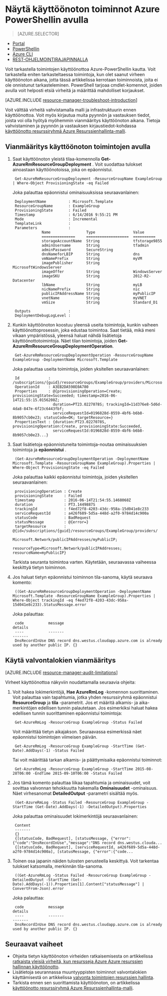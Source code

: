 <properties
   pageTitle="Näytä käyttöönoton toiminnot PowerShellin | Microsoft Azure"
   description="Tässä artikkelissa käsitellään Resurssienhallinta käyttöönotosta virheiden havaitsemista Azure-PowerShellin avulla."
   services="azure-resource-manager,virtual-machines"
   documentationCenter=""
   tags="top-support-issue"
   authors="tfitzmac"
   manager="timlt"
   editor=""/>

<tags
   ms.service="azure-resource-manager"
   ms.devlang="na"
   ms.topic="article"
   ms.tgt_pltfrm="vm-multiple"
   ms.workload="infrastructure"
   ms.date="06/14/2016"
   ms.author="tomfitz"/>

# <a name="view-deployment-operations-with-azure-powershell"></a>Näytä käyttöönoton toiminnot Azure PowerShellin avulla

> [AZURE.SELECTOR]
- [Portal](resource-manager-troubleshoot-deployments-portal.md)
- [PowerShellin](resource-manager-troubleshoot-deployments-powershell.md)
- [Azure CLI](resource-manager-troubleshoot-deployments-cli.md)
- [REST-OHJELMOINTIRAJAPINNALLA](resource-manager-troubleshoot-deployments-rest.md)

Voit tarkastella toimintojen käyttöönottoa Azure-PowerShellin kautta. Voit tarkastella eniten tarkasteltaessa toimintoja, kun olet saanut virheen käyttöönoton aikana, jotta tässä artikkelissa kerrotaan toiminnoista, joita ei ole onnistunut tarkasteleminen. PowerShell tarjoaa cmdlet-komennot, joiden avulla voit helposti etsiä virheitä ja määrittää mahdolliset korjaukset.

[AZURE.INCLUDE [resource-manager-troubleshoot-introduction](../includes/resource-manager-troubleshoot-introduction.md)]

Voit välttää virheitä vahvistamalla malli ja infrastruktuurin ennen käyttöönottoa. Voit myös kirjautua muita pyynnön ja vastauksen tiedot, joista voi olla hyötyä myöhemmin vianmääritys käyttöönoton aikana. Tietoja vahvistaminen ja pyynnön ja vastauksen kirjaustiedot-kohdassa [käyttöönotto resurssiryhmä Azure Resurssienhallinta-malli](resource-group-template-deploy.md).

## <a name="use-deployment-operations-to-troubleshoot"></a>Vianmääritys käyttöönoton toimintojen avulla

1. Saat käyttöönoton yleistä tilaa-komennolla **Get-AzureRmResourceGroupDeployment** . Voit suodattaa tulokset ainoastaan käyttöönotoissa, joka on epäonnistui.

        Get-AzureRmResourceGroupDeployment -ResourceGroupName ExampleGroup | Where-Object ProvisioningState -eq Failed
        
    Joka palauttaa epäonnistui ominaisuuksissa seuraavanlainen:
        
        DeploymentName          : Microsoft.Template
        ResourceGroupName       : ExampleGroup
        ProvisioningState       : Failed
        Timestamp               : 6/14/2016 9:55:21 PM
        Mode                    : Incremental
        TemplateLink            :
        Parameters              :
                    Name                Type                 Value
                    ===============     ===================  ==========
                    storageAccountName  String               tfstorage9855
                    adminUsername       String               tfadmin
                    adminPassword       SecureString
                    dnsNameforLBIP      String               dns
                    vmNamePrefix        String               myVM
                    imagePublisher      String               MicrosoftWindowsServer
                    imageOffer          String               WindowsServer
                    imageSKU            String               2012-R2-Datacenter
                    lbName              String               myLB
                    nicNamePrefix       String               nic
                    publicIPAddressName String               myPublicIP
                    vnetName            String               myVNET
                    vmSize              String               Standard_D1

        Outputs                 :
        DeploymentDebugLogLevel :

2. Kunkin käyttöönoton koostuu yleensä useita toimintoja, kunkin vaiheen käyttöönottoprosessin, joka edustaa toimintoa. Saat tietää, mikä meni vikaan ympäristössä, yleensä haluat nähdä lisätietoja käyttöönottotoimintoja. Näet tilan toimintoja, joiden **Get-AzureRmResourceGroupDeploymentOperation**.

        Get-AzureRmResourceGroupDeploymentOperation -ResourceGroupName ExampleGroup -DeploymentName Microsoft.Template
        
    Joka palauttaa useita toimintoja, joiden yksitellen seuraavanlainen:
        
        Id             : /subscriptions/{guid}/resourceGroups/ExampleGroup/providers/Microsoft.Resources/deployments/Microsoft.Template/operations/A3EB2DA598E0A780
        OperationId    : A3EB2DA598E0A780
        Properties     : @{provisioningOperation=Create; provisioningState=Succeeded; timestamp=2016-06-14T21:55:15.0156208Z;
                         duration=PT23.0227078S; trackingId=11d376e8-5d6d-4da8-847e-6f23c6443fbf;
                         serviceRequestId=0196828d-8559-4bf6-b6b8-8b9057cb0e23; statusCode=OK; targetResource=}
        PropertiesText : {duration:PT23.0227078S, provisioningOperation:Create, provisioningState:Succeeded,
                         serviceRequestId:0196828d-8559-4bf6-b6b8-8b9057cb0e23...}

3. Saat lisätietoja epäonnistuneita toimintoja-noutaa ominaisuuksien toimintoja ja **epäonnistui** .

        (Get-AzureRmResourceGroupDeploymentOperation -DeploymentName Microsoft.Template -ResourceGroupName ExampleGroup).Properties | Where-Object ProvisioningState -eq Failed
        
    Joka palauttaa kaikki epäonnistui toimintoja, joiden yksitellen seuraavanlainen:
        
        provisioningOperation : Create
        provisioningState     : Failed
        timestamp             : 2016-06-14T21:54:55.1468068Z
        duration              : PT3.1449887S
        trackingId            : f4ed72f8-4203-43dc-958a-15d041e8c233
        serviceRequestId      : a426f689-5d5a-448d-a2f0-9784d14c900a
        statusCode            : BadRequest
        statusMessage         : @{error=}
        targetResource        : @{id=/subscriptions/{guid}/resourceGroups/ExampleGroup/providers/
                                Microsoft.Network/publicIPAddresses/myPublicIP;
                                resourceType=Microsoft.Network/publicIPAddresses; resourceName=myPublicIP}

    Tarkista seuranta toimintoa varten. Käytetään, seuraavassa vaiheessa keskittyä tietyn toiminnon.

4. Jos haluat tietyn epäonnistui toiminnon tila-sanoma, käytä seuraava komento:

        ((Get-AzureRmResourceGroupDeploymentOperation -DeploymentName Microsoft.Template -ResourceGroupName ExampleGroup).Properties | Where-Object trackingId -eq f4ed72f8-4203-43dc-958a-15d041e8c233).StatusMessage.error
        
    Joka palauttaa:
        
        code           message                                                                        details
        ----           -------                                                                        -------
        DnsRecordInUse DNS record dns.westus.cloudapp.azure.com is already used by another public IP. {}

## <a name="use-audit-logs-to-troubleshoot"></a>Käytä valvontalokien vianmääritys

[AZURE.INCLUDE [resource-manager-audit-limitations](../includes/resource-manager-audit-limitations.md)]

Virheet käyttöönottoa näkyviin noudattamalla seuraavia ohjeita:

1. Voit hakea lokimerkintöjä, **Hae AzureRmLog** -komennon suorittaminen. Voit palauttaa vain tapahtumia, jotka yhden resurssiryhmä epäonnistui **ResourceGroup** ja **tila** -parametrit. Jos et määritä alkamis- ja aika-merkintöjen edellisen tunnin palautetaan.
Jos esimerkiksi haluat hakea edellisen tunnin suorittaminen epäonnistui toimintoja:

        Get-AzureRmLog -ResourceGroup ExampleGroup -Status Failed

    Voit määrittää tietyn aikajakson. Seuraavassa esimerkissä näet epäonnistui toimintojen viimeisen päivän. 

        Get-AzureRmLog -ResourceGroup ExampleGroup -StartTime (Get-Date).AddDays(-1) -Status Failed
      
    Tai voit määrittää tarkan alkamis- ja päättymisaika epäonnistui toiminnot:

        Get-AzureRmLog -ResourceGroup ExampleGroup -StartTime 2015-08-28T06:00 -EndTime 2015-09-10T06:00 -Status Failed

2. Jos tämä komento palauttaa liikaa tapahtumia ja ominaisuudet, voit sovittaa valvonnan tehokkuutta hakemalla **Ominaisuudet** -ominaisuus. Näet virhesanomat **DetailedOutput** -parametri sisältää myös.

        (Get-AzureRmLog -Status Failed -ResourceGroup ExampleGroup -StartTime (Get-Date).AddDays(-1) -DetailedOutput).Properties
        
    Joka palauttaa ominaisuudet lokimerkintöjä seuraavanlainen:
        
        Content
        -------
        {} 
        {[statusCode, BadRequest], [statusMessage, {"error":{"code":"DnsRecordInUse","message":"DNS record dns.westus.clouda...
        {[statusCode, BadRequest], [serviceRequestId, a426f689-5d5a-448d-a2f0-9784d14c900a], [statusMessage, {"error":{"code...

3. Toinen osa japanin näiden tulosten perusteella keskittyä. Voit tarkentaa tulokset katsomalla, merkinnän tila-sanoma.

        ((Get-AzureRmLog -Status Failed -ResourceGroup ExampleGroup -DetailedOutput -StartTime (Get-Date).AddDays(-1)).Properties[1].Content["statusMessage"] | ConvertFrom-Json).error
        
    Joka palauttaa:
        
        code           message                                                                        details
        ----           -------                                                                        -------
        DnsRecordInUse DNS record dns.westus.cloudapp.azure.com is already used by another public IP. {}



## <a name="next-steps"></a>Seuraavat vaiheet

- Ohjeita tietyn käyttöönoton virheiden ratkaisemisesta on artikkelissa [ratkaista yleisiä virheitä, kun resursseja Azure Azure resurssien hallinnan käyttöönotto](resource-manager-common-deployment-errors.md).
- Lisätietoja seurannassa muuntyyppisten toiminnot valvontalokien käyttämisestä on artikkelissa [valvonta toimintojen resurssien hallinta](resource-group-audit.md).
- Tarkista ennen sen suorittamista käyttöönoton, on artikkelissa [käyttöönotto resurssiryhmä Azure Resurssienhallinta-malli](resource-group-template-deploy.md).

